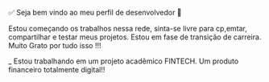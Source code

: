 ✅ Seja bem vindo ao meu perfil de desenvolvedor 👋

Estou começando os trabalhos nessa rede, sinta-se livre para cp,emtar, compartilhar e testar meus projetos.  Estou em fase de transição de carreira. Muito Grato por tudo isso !!!

_ Estou trabalhando em um projeto acadêmico FINTECH. Um produto financeiro totalmente digital!! 



<!--
**Felipe-Schmidt/Felipe-schmidt** is a ✨ _special_ ✨ repository because its `README.md` (this file) appears on your GitHub profile.

Here are some ideas to get you started:

- 🔭 I’m currently working on ...
- 🌱 I’m currently learning ...
- 👯 I’m looking to collaborate on ...
- 🤔 I’m looking for help with ...
- 💬 Ask me about ...
- 📫 How to reach me: ...
- 😄 Pronouns: ...
- ⚡ Fun fact: ...
-->
